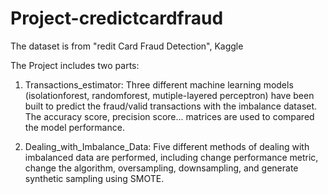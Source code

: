 # Project-credictcardfraud

The dataset is from "redit Card Fraud Detection", Kaggle

The Project includes two parts:
1. Transactions_estimator:
    Three different machine learning models (isolationforest, randomforest, mutiple-layered perceptron) have been built to predict the fraud/valid transactions with 
    the imbalance dataset. The accuracy score, precision score... matrices are used to compared the model performance.
    
2. Dealing_with_Imbalance_Data:
    Five different methods of dealing with imbalanced data are performed, including change performance metric, change the algorithm, oversampling, downsampling, and 
    generate synthetic sampling using SMOTE.
